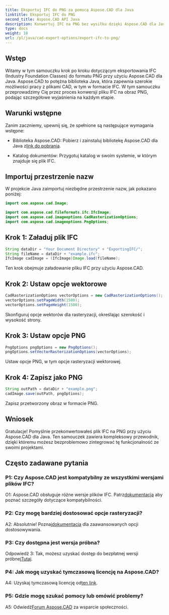 ```yaml
---
title: Eksportuj IFC do PNG za pomocą Aspose.CAD dla Java
linktitle: Eksportuj IFC do PNG
second_title: Aspose.CAD API Java
description: Konwertuj IFC na PNG bez wysiłku dzięki Aspose.CAD dla Java. Postępuj zgodnie z naszym samouczkiem krok po kroku.
type: docs
weight: 18
url: /pl/java/cad-export-options/export-ifc-to-png/
---
```

## Wstęp

Witamy w tym samouczku krok po kroku dotyczącym eksportowania IFC (Industry Foundation Classes) do formatu PNG przy użyciu Aspose.CAD dla Java. Aspose.CAD to potężna biblioteka Java, która zapewnia szerokie możliwości pracy z plikami CAD, w tym w formacie IFC. W tym samouczku przeprowadzimy Cię przez proces konwersji pliku IFC na obraz PNG, podając szczegółowe wyjaśnienia na każdym etapie.

## Warunki wstępne

Zanim zaczniemy, upewnij się, że spełnione są następujące wymagania wstępne:

-  Biblioteka Aspose.CAD: Pobierz i zainstaluj bibliotekę Aspose.CAD dla Java z[link do pobrania](https://releases.aspose.com/cad/java/).

- Katalog dokumentów: Przygotuj katalog w swoim systemie, w którym znajduje się plik IFC.

## Importuj przestrzenie nazw

W projekcie Java zaimportuj niezbędne przestrzenie nazw, jak pokazano poniżej:

```java
import com.aspose.cad.Image;

import com.aspose.cad.fileformats.ifc.IfcImage;
import com.aspose.cad.imageoptions.CadRasterizationOptions;
import com.aspose.cad.imageoptions.PngOptions;
```

## Krok 1: Załaduj plik IFC

```java
String dataDir = "Your Document Directory" + "ExportingIFC/";
String fileName = dataDir + "example.ifc";
IfcImage cadImage = (IfcImage)Image.load(fileName);
```

Ten krok obejmuje załadowanie pliku IFC przy użyciu Aspose.CAD.

## Krok 2: Ustaw opcje wektorowe

```java
CadRasterizationOptions vectorOptions = new CadRasterizationOptions();
vectorOptions.setPageWidth(1500);
vectorOptions.setPageHeight(1500);
```

Skonfiguruj opcje wektorów dla rasteryzacji, określając szerokość i wysokość strony.

## Krok 3: Ustaw opcje PNG

```java
PngOptions pngOptions = new PngOptions();
pngOptions.setVectorRasterizationOptions(vectorOptions);
```

Ustaw opcje PNG, w tym opcje rasteryzacji wektorowej.

## Krok 4: Zapisz jako PNG

```java
String outPath = dataDir + "example.png";
cadImage.save(outPath, pngOptions);
```

Zapisz przetworzony obraz w formacie PNG.

## Wniosek

Gratulacje! Pomyślnie przekonwertowałeś plik IFC na PNG przy użyciu Aspose.CAD dla Java. Ten samouczek zawiera kompleksowy przewodnik, dzięki któremu możesz bezproblemowo zintegrować tę funkcjonalność ze swoimi projektami.

## Często zadawane pytania

### P1: Czy Aspose.CAD jest kompatybilny ze wszystkimi wersjami plików IFC?

 O1: Aspose.CAD obsługuje różne wersje plików IFC. Patrz[dokumentacja](https://reference.aspose.com/cad/java/) aby poznać szczegóły dotyczące kompatybilności.

### P2: Czy mogę bardziej dostosować opcje rasteryzacji?

 A2: Absolutnie! Poznaj[dokumentacja](https://reference.aspose.com/cad/java/) dla zaawansowanych opcji dostosowywania.

### P3: Czy dostępna jest wersja próbna?

Odpowiedź 3: Tak, możesz uzyskać dostęp do bezpłatnej wersji próbnej[Tutaj](https://releases.aspose.com/).

### P4: Jak mogę uzyskać tymczasową licencję na Aspose.CAD?

 A4: Uzyskaj tymczasową licencję od[ten link](https://purchase.aspose.com/temporary-license/).

### P5: Gdzie mogę szukać pomocy lub omówić problemy?

A5: Odwiedź[Forum Aspose.CAD](https://forum.aspose.com/c/cad/19) za wsparcie społeczności.
